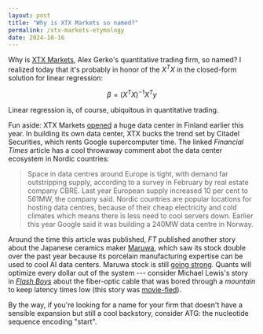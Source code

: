 ```yaml
---
layout: post
title: "Why is XTX Markets so named?"
permalink: /xtx-markets-etymology
date: 2024-10-16
---
```


Why is [XTX Markets](https://en.wikipedia.org/wiki/XTX_Markets), Alex Gerko's quantitative trading firm, so named? I realized today that it's probably in honor of the $X^TX$ in the closed-form solution for linear regression:

$$\beta = (X^T X)^{-1}X^Ty$$

Linear regression is, of course, ubiquitous in quantitative trading.

Fun aside: XTX Markets [opened](https://www.ft.com/content/a9989e23-3033-4ff9-97dc-815f360a6955) a huge data center in Finland earlier this year. In building its own data center, XTX bucks the trend set by Citadel Securities, which rents Google supercomputer time. The linked *Financial Times* article has a cool throwaway comment abot the data center ecosystem in Nordic countries:

> Space in data centres around Europe is tight, with demand far outstripping supply, according to a survey in February by real estate company CBRE. Last year European supply increased 10 per cent to 561MW, the company said. Nordic countries are popular locations for hosting data centres, because of their cheap electricity and cold climates which means there is less need to cool servers down. Earlier this year Google said it was building a 240MW data centre in Norway.

Around the time this article was published, *FT* published another story about the Japanese ceramics maker [Maruwa](https://www.ft.com/content/250bc888-a55f-405d-ad16-b4f17f144cb4), which saw its stock double over the past year because its porcelain manufacturing expertise can be used to cool AI data centers. Maruwa stock is still [going strong](https://markets.ft.com/data/equities/tearsheet/summary?s=5344:TYO). Quants will optimize every dollar out of the system --- consider Michael Lewis's story in [*Flash Boys*](https://en.wikipedia.org/wiki/Flash_Boys) about the fiber-optic cable that was bored through a *mountain* to keep latency times low (this story was [movie-fied](https://en.wikipedia.org/wiki/The_Hummingbird_Project)).

By the way, if you're looking for a name for your firm that doesn't have a sensible expansion but still a cool backstory, consider ATG: the nucleotide sequence encoding "start".